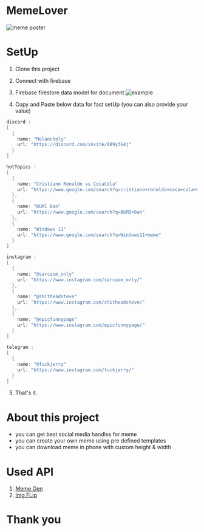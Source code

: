# MemeLover
![meme poster](https://user-images.githubusercontent.com/54389203/124240480-69866900-db38-11eb-8a5a-6778e877d52a.jpg)

# SetUp
1. Clone this project
2. Connect with firebase
3. Firebase firestore data model for document
![example](https://user-images.githubusercontent.com/54389203/124241581-7f485e00-db39-11eb-8e17-a78c3f8d9314.png)

4. Copy and Paste below data for fast setUp (you can also provide your value)

```kotlin
discord :
[
  {
    name: "Melancholy"
    url: "https://discord.com/invite/A89y3G4j"
  }
]
```
```kotlin
hotTopics :
[
  {
    name: "Cristiano Ronaldo vs CocaCola"
    url: "https://www.google.com/search?q=cristiano+ronaldo+coca+cola+meme"
  },
  {
    name: "BGMI Ban"
    url: "https://www.google.com/search?q=BGMI+ban"
  },
  {
    name: "Windows 11"
    url: "https://www.google.com/search?q=Windows11+meme"
  }
]
```
```kotlin
instagram :
[
  {
    name: "@sarcasm_only"
    url: "https://www.instagram.com/sarcasm_only/"
  },
  {
    name: "@shitheadsteve"
    url: "https://www.instagram.com/shitheadsteve/"
  },
  {
    name: "@epicfunnypage"
    url: "https://www.instagram.com/epicfunnypage/"
  }
]
```
```kotlin
telegram :
[
  {
    name: "@fuckjerry"
    url: "https://www.instagram.com/fuckjerry/"
  }
]
```
5. That's it.

# About this project
- you can get best social media handles for meme
- you can create your own meme using pre defined templates
- you can download meme in phone with custom height & width

# Used API
1. [Meme Gen](https://memegen.link/)
2. [Img FLip](https://imgflip.com/api)

# Thank you

